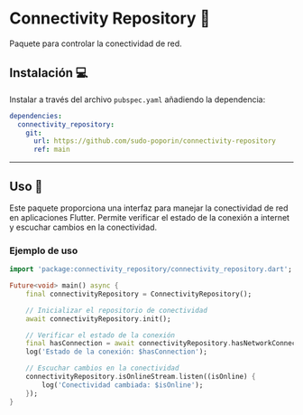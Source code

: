 # Connectivity Repository 🛜

Paquete para controlar la conectividad de red.

## Instalación 💻

Instalar a través del archivo `pubspec.yaml` añadiendo la dependencia:

```yaml
dependencies:
  connectivity_repository:
    git:
      url: https://github.com/sudo-poporin/connectivity-repository
      ref: main
```

---

## Uso 📖

Este paquete proporciona una interfaz para manejar la conectividad de red en aplicaciones Flutter. Permite verificar el estado de la conexión a internet y escuchar cambios en la conectividad.

### Ejemplo de uso

```dart
import 'package:connectivity_repository/connectivity_repository.dart';

Future<void> main() async {
    final connectivityRepository = ConnectivityRepository();

    // Inicializar el repositorio de conectividad
    await connectivityRepository.init();

    // Verificar el estado de la conexión
    final hasConnection = await connectivityRepository.hasNetworkConnection();
    log('Estado de la conexión: $hasConnection');

    // Escuchar cambios en la conectividad
    connectivityRepository.isOnlineStream.listen((isOnline) {
        log('Conectividad cambiada: $isOnline');
    });
}
```
